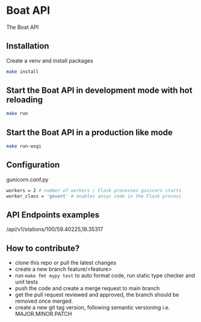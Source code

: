 ﻿# Boat API

The Boat API

## Installation

Create a venv and install packages

```sh
make install
```

## Start the Boat API in development mode with hot reloading

```sh
make run
```

## Start the Boat API in a production like mode

```sh
make run-wsgi
```

## Configuration

gunicorn.conf.py

```sh
workers = 2 # number of workers / Flask processes gunicorn starts
worker_class = 'gevent' # enables ansyc code in the Flask process
```
## API Endpoints examples

/api/v1/stations/100/59.40225,18.35317

## How to contribute?

- clone this repo or pull the latest changes
- create a new branch feature/\<feature\>
- run `make fmt mypy test` to auto format code, run static type checker and unit tests
- push the code and create a merge request to main branch
- get the pull request reviewed and approved, the branch should be removed once merged.
- create a new git tag version, following semantic versioning i.e. MAJOR.MINOR.PATCH